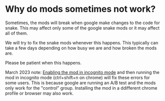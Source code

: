 # Why do mods sometimes not work?

Sometimes, the mods will break when google make changes to the code for snake.
This may affect only some of the google snake mods or it may affect all of them.

We will try to fix the snake mods whenever this happens.
This typically can take a few days depending on how busy we are and how broken the mods are.

Please be patient when this happens.

March 2023 note: [Enabling the mod in incognito mode](https://www.howtogeek.com/702123/how-to-enable-an-extension-in-chromes-incognito-mode/) and then running the mod in incognito mode (ctrl+shift+n on chrome) will fix these errors for some users. This is because google are running an A/B test and the mods only work for the "control" group. Installing the mod in a ddifferent chrome profile or browser may also work.
